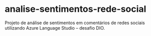 # analise-sentimentos-rede-social
Projeto de análise de sentimentos em comentários de redes sociais utilizando Azure Language Studio – desafio DIO.
